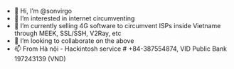 - 👋 Hi, I’m @sonvirgo
- 👀 I’m interested in internet circumventing
- 🌱 I’m currently selling 4G software to circumvent ISPs inside Vietname through MEEK, SSL/SSH, V2Ray, etc
- 💞️ I’m looking to collaborate on the above
- 📫 From Hà nội - Hackintosh service # +84-387554874, VID Public Bank 197243139 (VND)

<!---
sonvirgo/sonvirgo is a ✨ special ✨ repository because its `README.md` (this file) appears on your GitHub profile.
You can click the Preview link to take a look at your changes.
--->
